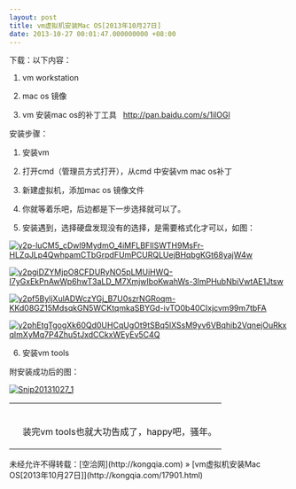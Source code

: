 ```yaml
---
layout: post
title: vm虚拟机安装Mac OS[2013年10月27日]
date: 2013-10-27 00:01:47.000000000 +08:00
---
```


下载：以下内容：

1. vm workstation

2. mac os 镜像

3. vm 安装mac os的补丁工具   http://pan.baidu.com/s/1ilOGl

安装步骤：

1. 安装vm

2. 打开cmd（管理员方式打开），从cmd 中安装vm mac os补丁

3. 新建虚拟机，添加mac os 镜像文件

4. 你就等着乐吧，后边都是下一步选择就可以了。

5. 安装遇到，选择硬盘发现没有的选择，是需要格式化才可以，如图：

[![y2p-luCM5_cDwl9MydmO_4iMFLBFIlSWTH9MsFr-HLZqJLp4QwhpamCTbGrpdFUmPCURQLUejBHqbgKGt68yajW4w](http://www.kongqia.com/wp-content/uploads/2013/10/y2p-luCM5_cDwl9MydmO_4iMFLBFIlSWTH9MsFr-HLZqJLp4QwhpamCTbGrpdFUmPCURQLUejBHqbgKGt68yajW4w-300x225.png)](http://www.kongqia.com/wp-content/uploads/2013/10/y2p-luCM5_cDwl9MydmO_4iMFLBFIlSWTH9MsFr-HLZqJLp4QwhpamCTbGrpdFUmPCURQLUejBHqbgKGt68yajW4w.png)

[![y2pgiDZYMjpO8CFDURyNO5pLMUiHWQ-I7yGxEkPnAwWp6hwT3aLD_M7XmjwIboKwahWs-3lmPHubNbiVwtAE1Jtsw](http://www.kongqia.com/wp-content/uploads/2013/10/y2pgiDZYMjpO8CFDURyNO5pLMUiHWQ-I7yGxEkPnAwWp6hwT3aLD_M7XmjwIboKwahWs-3lmPHubNbiVwtAE1Jtsw-300x225.png)](http://www.kongqia.com/wp-content/uploads/2013/10/y2pgiDZYMjpO8CFDURyNO5pLMUiHWQ-I7yGxEkPnAwWp6hwT3aLD_M7XmjwIboKwahWs-3lmPHubNbiVwtAE1Jtsw.png)

[![y2pf5ByljXulADWczYGj_B7U0szrNGRoqm-KKd08GZ15MdsqkGN5WCKtqmkaSBYGd-ivTO0b40CIxjcvm99m7tbFA](http://www.kongqia.com/wp-content/uploads/2013/10/y2pf5ByljXulADWczYGj_B7U0szrNGRoqm-KKd08GZ15MdsqkGN5WCKtqmkaSBYGd-ivTO0b40CIxjcvm99m7tbFA-300x225.png)](http://www.kongqia.com/wp-content/uploads/2013/10/y2pf5ByljXulADWczYGj_B7U0szrNGRoqm-KKd08GZ15MdsqkGN5WCKtqmkaSBYGd-ivTO0b40CIxjcvm99m7tbFA.png)

[![y2phEtgTgogXk60Qd0UHCqUgOt9tSBq5lXSsM9yv6VBqhib2VqnejOuRkxqImXyMq7P4Zhu5tJxdCCkxWEyEv5C4Q](http://www.kongqia.com/wp-content/uploads/2013/10/y2phEtgTgogXk60Qd0UHCqUgOt9tSBq5lXSsM9yv6VBqhib2VqnejOuRkxqImXyMq7P4Zhu5tJxdCCkxWEyEv5C4Q-300x225.png)](http://www.kongqia.com/wp-content/uploads/2013/10/y2phEtgTgogXk60Qd0UHCqUgOt9tSBq5lXSsM9yv6VBqhib2VqnejOuRkxqImXyMq7P4Zhu5tJxdCCkxWEyEv5C4Q.png)

6. 安装vm tools

附安装成功后的图：

[![Snip20131027_1](http://www.kongqia.com/wp-content/uploads/2013/10/Snip20131027_1-300x187.png)](http://www.kongqia.com/wp-content/uploads/2013/10/Snip20131027_1.png)

<table id="top1"><tbody><tr><td rowspan="2"></td><td><div> 

装完vm tools也就大功告成了，happy吧，骚年。

</div></td></tr></tbody></table><div id="xunlei_com_thunder_helper_plugin_d462f475-c18e-46be-bd10-327458d045bd"></div>未经允许不得转载：[空洽网](http://kongqia.com) » [vm虚拟机安装Mac OS[2013年10月27日]](http://kongqia.com/17901.html)



